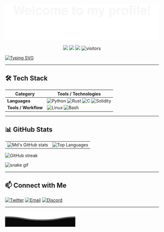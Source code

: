 ![](assets/Bottom_up.svg)

<!-- Badges -->
<p align="center">
  <a href="https://github.com/istekhar8966"><img src="https://img.shields.io/badge/status-active-brightgreen.svg"></a>
  <a href="https://github.com/istekhar8966"><img src="https://img.shields.io/github/stars/istekhar8966?logo=github"></a>
  <a href="https://github.com/istekhar8966?tab=followers"><img src="https://img.shields.io/github/followers/istekhar8966?logo=github&color=blue"></a>
  <img src="https://visitor-badge.laobi.icu/badge?page_id=istekhar8966" alt="visitors"/>
</p>

<!-- Typing intro -->
[![Typing SVG](https://readme-typing-svg.herokuapp.com?color=%2336BCF7&center=true&vCenter=true&width=600&lines=Hi+there+👋,+I+am+Md+Istekhar;Web3+%26+Open+Source+Enthusiast;Learning+JavaScript+%26+TypeScript;Exploring+Rust,+Solidity,+and+Python)](https://git.io/typing-svg)

---

## 🛠️ Tech Stack

| **Category**        | **Tools / Technologies**                                                                                                                                         |
|----------------------|-----------------------------------------------------------------------------------------------------------------------------------------------------------------|
| **Languages**        | ![Python](https://img.shields.io/badge/-Python-3776AB?style=flat&logo=Python&logoColor=white) ![Rust](https://img.shields.io/badge/-Rust-000000?style=flat&logo=Rust) ![C](https://img.shields.io/badge/-C-A8B9CC?style=flat&logo=C) ![Solidity](https://img.shields.io/badge/-Solidity-363636?style=flat&logo=solidity) |
| **Tools / Workflow** | ![Linux](https://img.shields.io/badge/-Linux-FCC624?style=flat&logo=linux&logoColor=000) ![Bash](https://img.shields.io/badge/-Bash-4EAA25?style=flat&logo=gnubash&logoColor=fff) |

---

## 📊 GitHub Stats

|                                                                 |                                                                 |
|-----------------------------------------------------------------|-----------------------------------------------------------------|
| ![Md's GitHub stats](https://github-readme-stats.vercel.app/api?username=istekhar8966&show_icons=true&theme=radical&include_all_commits=true) | ![Top Languages](https://github-readme-stats.vercel.app/api/top-langs/?username=istekhar8966&theme=radical&layout=compact) |

<img src="https://github-readme-streak-stats.herokuapp.com/?user=istekhar8966&theme=radical" alt="GitHub streak"/>

<!-- Snake contribution graph -->
![snake gif](https://github.com/istekhar8966/istekhar8966/blob/output/github-contribution-grid-snake.svg)

---

## 📫 Connect with Me

<p align="left">
  <a href="https://twitter.com/mdweb3x" target="_blank"><img align="center" src="https://raw.githubusercontent.com/BEPb/BEPb/master/assets/twitter.svg" alt="Twitter" height="30" width="30"/></a>
  <a href="mailto:istekhar8966@gmail.com" target="_blank"><img align="center" src="https://raw.githubusercontent.com/BEPb/BEPb/master/assets/gmail.svg" alt="Email" height="30" width="30"/></a>
  <a href="https://discord.com/users/jiot425" target="_blank"><img align="center" src="https://raw.githubusercontent.com/BEPb/BEPb/master/assets/discord.svg" alt="Discord" height="30" width="30"/></a>
</p>

---

![](assets/Bottom_down.svg)